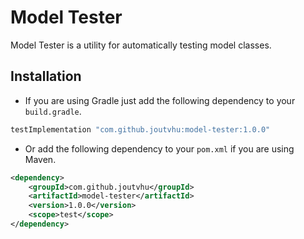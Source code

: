 # Model Tester

Model Tester is a utility for automatically testing model classes.

## Installation

- If you are using Gradle just add the following dependency to your `build.gradle`.

```groovy
testImplementation "com.github.joutvhu:model-tester:1.0.0"
```

- Or add the following dependency to your `pom.xml` if you are using Maven.

```xml
<dependency>
    <groupId>com.github.joutvhu</groupId>
    <artifactId>model-tester</artifactId>
    <version>1.0.0</version>
    <scope>test</scope>
</dependency>
```
